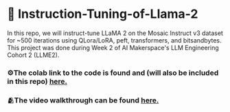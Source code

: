 # 🤖 Instruction-Tuning-of-Llama-2

In this repo, we will instruct-tune LLaMA 2 on the Mosaic Instruct v3 dataset for ~500 iterations using QLora/LoRA, peft, transformers, and bitsandbytes. This project was done during Week 2 of AI Makerspace's LLM Engineering Cohort 2 (LLME2).

### ⚙️The colab link to the code is found and (will also be included in this repo) [here.](https://colab.research.google.com/drive/1R60cre8JiqD2smQqirLPWQGemS7s16e1?usp=sharing)

### 🫂The video walkthrough can be found [here.](https://www.loom.com/share/b6071cc9d5354adcbb7afcc0b7c61170?sid=77f06a73-50a6-4b7f-b7ae-378fba080313)
